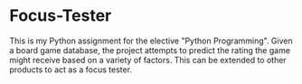 # Focus-Tester
This is my Python assignment for the elective "Python Programming". Given a board game database, the project attempts to predict the rating the game might receive based on a variety of factors. This can be extended to other products to act as a focus tester.
